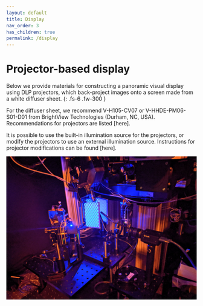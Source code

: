 ```yaml
---
layout: default
title: Display
nav_order: 3
has_children: true
permalink: /display
---
```

# Projector-based display

Below we provide materials for constructing a panoramic visual display using DLP projectors, which back-project images onto a screen made from a white diffuser sheet.
{: .fs-6 .fw-300 }

For the diffuser sheet, we recommend V-H105-CV07 or V-HHDE-PM06-S01-D01 from BrightView Technologies (Durham, NC, USA). Recommendations for projectors are listed [here].

It is possible to use the built-in illumination source for the projectors, or modify the projectors to use an external illumination source. Instructions for projector modifications can be found [here].

![photo of imaging rig display](/assets/imagingRig_projectors_photo.jpg)
